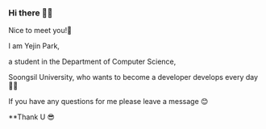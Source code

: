 ### Hi there 🙋‍♀️

Nice to meet you!🤝 

I am Yejin Park,

a student in the Department of Computer Science,

Soongsil University, who wants to become a developer develops every day 👩‍💻

If you have any questions for me please leave a message 😊

**Thank U 😎
